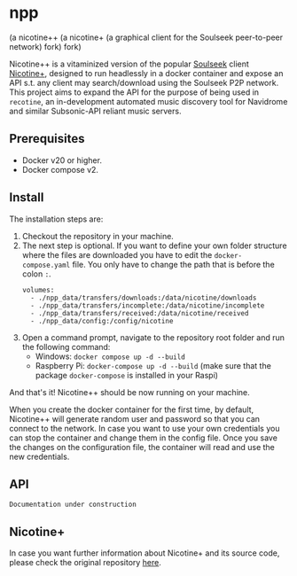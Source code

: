 # npp
(a nicotine++ (a nicotine+ (a graphical client for the Soulseek peer-to-peer network) fork) fork)

Nicotine++ is a vitaminized version of the popular [Soulseek](https://www.slsknet.org/) client [Nicotine+](https://nicotine-plus.org/), designed to run headlessly in a docker container and expose an API s.t. any client may search/download using the Soulseek P2P network. This project aims to expand the API for the purpose of being used in `recotine`, an in-development automated music discovery tool for Navidrome and similar Subsonic-API reliant music servers.


## Prerequisites

- Docker v20 or higher.
- Docker compose v2.

## Install

The installation steps are:

1. Checkout the repository in your machine.
2. The next step is optional. If you want to define your own folder structure where the files are downloaded you have to edit the `docker-compose.yaml` file. You only have to change the path that is before the colon `:`.
    ```
    volumes:
      - ./npp_data/transfers/downloads:/data/nicotine/downloads
      - ./npp_data/transfers/incomplete:/data/nicotine/incomplete
      - ./npp_data/transfers/received:/data/nicotine/received
      - ./npp_data/config:/config/nicotine
    
    ```
3. Open a command prompt, navigate to the repository root folder and run the following command:  
   - Windows: ```docker compose up -d --build```
   - Raspberry Pi: ```docker-compose up -d --build``` (make sure that the package ```docker-compose``` is installed in your Raspi)

And that's it! Nicotine++ should be now running on your machine. 

When you create the docker container for the first time, by default, Nicotine++ will generate random user and password so that you can connect to the network. In case you want to use your own credentials you can stop the container and change them in the config file. Once you save the changes on the configuration file, the container will read and use the new credentials.

## API

```
Documentation under construction
```

## Nicotine+
In case you want further information about Nicotine+ and its source code, please check the original repository [here](https://github.com/nicotine-plus/nicotine-plus).

